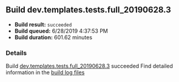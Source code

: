 ## Build dev.templates.tests.full_20190628.3
- **Build result:** `succeeded`
- **Build queued:** 6/28/2019 4:37:53 PM
- **Build duration:** 601.62 minutes
### Details
Build [dev.templates.tests.full_20190628.3](https://winappstudio.visualstudio.com/web/build.aspx?pcguid=a4ef43be-68ce-4195-a619-079b4d9834c2&builduri=vstfs%3a%2f%2f%2fBuild%2fBuild%2f29021) succeeded
Find detailed information in the [build log files](https://uwpctdiags.blob.core.windows.net/buildlogs/dev.templates.tests.full_20190628.3_logs.zip)
